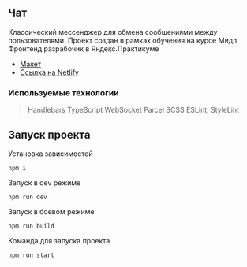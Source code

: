 ## Чат
Классический мессенджер для обмена сообщениями между пользователями.
Проект создан в рамках обучения на курсе Мидл Фронтенд разрабочик в Яндекс.Практикуме

-   [Макет](<https://www.figma.com/file/6jjbugLZcibVOCTJTHhZm2/Chat_external_link-(Copy)?node-id=0%3A1>)
-   [Ссылка на Netlify](https://scintillating-figolla-771876.netlify.app/)

### Используемые технологии

> Handlebars
> TypeScript
> WebSocket
> Parcel
> SCSS
> ESLint, StyleLint

## Запуск проекта

Установка зависимостей

```
npm i
```

Запуск в dev режиме

```
npm run dev
```

Запуск в боевом режиме

```
npm run build
```

Команда для запуска проекта

```
npm run start
```

